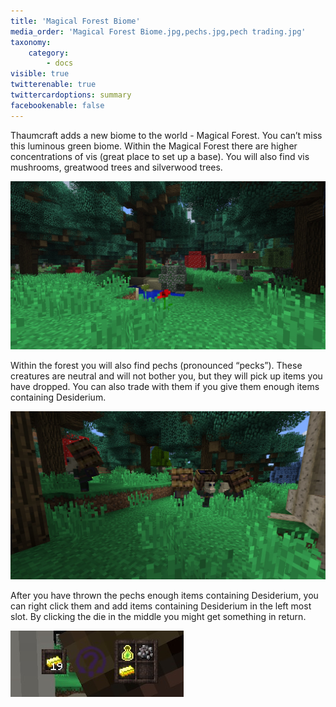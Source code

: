 ```yaml
---
title: 'Magical Forest Biome'
media_order: 'Magical Forest Biome.jpg,pechs.jpg,pech trading.jpg'
taxonomy:
    category:
        - docs
visible: true
twitterenable: true
twittercardoptions: summary
facebookenable: false
---
```


Thaumcraft adds a new biome to the world - Magical Forest. You can’t miss this luminous green biome. Within the Magical Forest there are higher concentrations of vis (great place to set up a base). You will also find vis mushrooms, greatwood trees and silverwood trees.

![](Magical%20Forest%20Biome.jpg)

Within the forest you will also find pechs (pronounced “pecks”). These creatures are neutral and will not bother you, but they will pick up items you have dropped. You can also trade with them if you give them enough items containing Desiderium.

![](pechs.jpg)

After you have thrown the pechs enough items containing Desiderium, you can right click them and add items containing Desiderium in the left most slot. By clicking the die in the middle you might get something in return.

![](pech%20trading.jpg)
